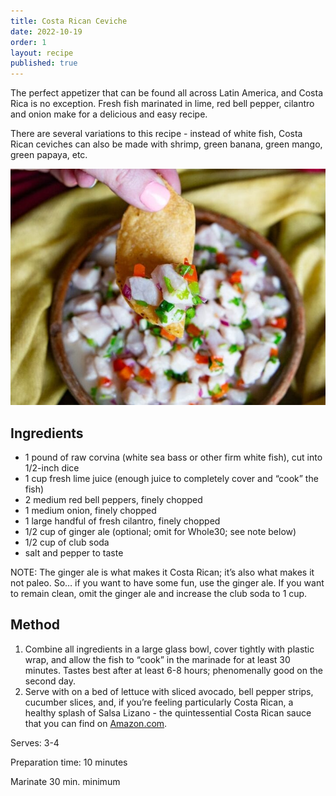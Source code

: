 ```yaml
---
title: Costa Rican Ceviche
date: 2022-10-19
order: 1
layout: recipe
published: true
---
```

The perfect appetizer that can be found all across Latin America, and Costa Rica is no exception. Fresh fish marinated in lime, red bell pepper, cilantro and onion make for a delicious and easy recipe.

There are several variations to this recipe - instead of white fish, Costa Rican ceviches can also be made with shrimp, green banana,[](https://www.puravidamoms.com/boiled-green-plantain-recipe-costa-rica/) green mango, green papaya, etc.

![Delicious Plate of Toast, Blueberries and Bananas, covered in sticky maple syrup](../uploads/traditional-costa-rican-fish-ceviche-720x540.jpg "Photo by Christa Jimenez")

## Ingredients

* 1 pound of raw corvina (white sea bass or other firm white fish), cut into 1/2-inch dice
* 1 cup fresh lime juice (enough juice to completely cover and “cook” the fish)
* 2 medium red bell peppers, finely chopped
* 1 medium onion, finely chopped
* 1 large handful of fresh cilantro, finely chopped
* 1/2 cup of ginger ale (optional; omit for Whole30; see note below)
* 1/2 cup of club soda
* salt and pepper to taste

NOTE: The ginger ale is what makes it Costa Rican; it’s also what makes it not paleo. So… if you want to have some fun, use the ginger ale. If you want to remain clean, omit the ginger ale and increase the club soda to 1 cup.

## Method

1. Combine all ingredients in a large glass bowl, cover tightly with plastic wrap, and allow the fish to “cook” in the marinade for at least 30 minutes. Tastes best after at least 6-8 hours; phenomenally good on the second day.
2. Serve with on a bed of lettuce with sliced avocado, bell pepper strips, cucumber slices, and, if you’re feeling particularly Costa Rican, a healthy splash of Salsa Lizano - the quintessential Costa Rican sauce that you can find on [Amazon.com](https://www.amazon.com/gp/product/B005TBURAI/ref=as_li_ss_tl?ie=UTF8&tag=roltheboo-20&linkCode=as2&camp=1789&creative=390957&creativeASIN=B005TBURAI).



Serves: 3-4

Preparation time: 10 minutes

Marinate 30 min. minimum